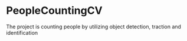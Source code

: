 # PeopleCountingCV
The project is counting people by utilizing object detection, traction and identification
